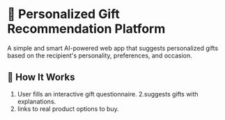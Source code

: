 # 🎁 Personalized Gift Recommendation Platform

A simple and smart AI-powered web app that suggests personalized gifts based on the recipient's personality, preferences, and occasion.



## 🚀 How It Works
1. User fills an interactive gift questionnaire.
2.suggests gifts with explanations.
3.  links to real product options to buy.


